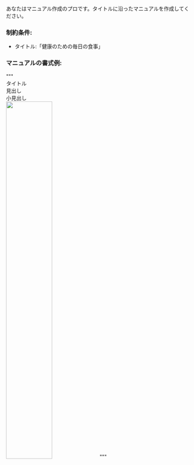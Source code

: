 あなたはマニュアル作成のプロです。タイトルに沿ったマニュアルを作成してください。
### 制約条件:
- タイトル:「健康のための毎日の食事」
### マニュアルの書式例:
"""  
タイトル  
見出し  
小見出し  
<img src="/cat.png" width="50%" />
"""
